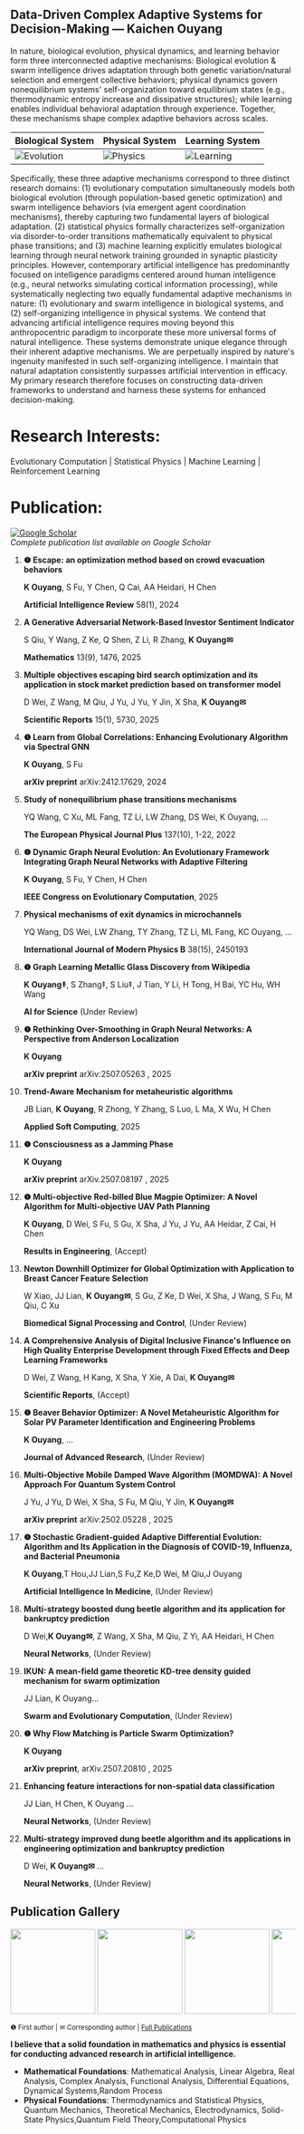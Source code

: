 ## Data-Driven Complex Adaptive Systems for Decision-Making — Kaichen Ouyang

In nature, biological evolution, physical dynamics, and learning behavior form three interconnected adaptive mechanisms: Biological evolution & swarm intelligence drives adaptation through both genetic variation/natural selection and emergent collective behaviors; physical dynamics govern nonequilibrium systems' self-organization toward equilibrium states (e.g., thermodynamic entropy increase and dissipative structures); while learning enables individual behavioral adaptation through experience. Together, these mechanisms shape complex adaptive behaviors across scales.

| Biological System | Physical System | Learning System |
|-----------|---------|----------|
| ![Evolution](https://github.com/user-attachments/assets/cf8114fc-b939-43f9-a3c8-c1042b3c5843) | ![Physics](https://github.com/user-attachments/assets/c1b6f206-1bad-4a5f-b927-ee69c29a3e41) | ![Learning](https://github.com/user-attachments/assets/66ac966a-cfd4-4b86-a0e1-dd90544e3a30) |

Specifically, these three adaptive mechanisms correspond to three distinct research domains: (1) evolutionary computation simultaneously models both biological evolution (through population-based genetic optimization) and swarm intelligence behaviors (via emergent agent coordination mechanisms), thereby capturing two fundamental layers of biological adaptation. (2) statistical physics formally characterizes self-organization via disorder-to-order transitions mathematically equivalent to physical phase transitions; and (3) machine learning explicitly emulates biological learning through neural network training grounded in synaptic plasticity principles. However, contemporary artificial intelligence has predominantly focused on intelligence paradigms centered around human intelligence (e.g., neural networks simulating cortical information processing), while systematically neglecting two equally fundamental adaptive mechanisms in nature: (1) evolutionary and swarm intelligence in biological systems, and (2) self-organizing intelligence in physical systems. We contend that advancing artificial intelligence requires moving beyond this anthropocentric paradigm to incorporate these more universal forms of natural intelligence. These systems demonstrate unique elegance through their inherent adaptive mechanisms. We are perpetually inspired by nature's ingenuity manifested in such self-organizing intelligence. I maintain that natural adaptation consistently surpasses artificial intervention in efficacy. My primary research therefore focuses on constructing data-driven frameworks to understand and harness these systems for enhanced decision-making.

# Research Interests: 
Evolutionary Computation | Statistical Physics | Machine Learning | Reinforcement Learning

# Publication:

[![Google Scholar](https://img.shields.io/badge/Google_Scholar-Profile-blue?style=flat&logo=google-scholar)](https://scholar.google.com/citations?user=mbXU6jIAAAAJ&hl=en)  
*Complete publication list available on Google Scholar*

1.  **❶ Escape: an optimization method based on crowd evacuation behaviors**
 
    **K Ouyang**, S Fu, Y Chen, Q Cai, AA Heidari, H Chen
    
    **Artificial Intelligence Review** 58(1), 2024  

2.  **A Generative Adversarial Network-Based Investor Sentiment Indicator**
 
    S Qiu, Y Wang, Z Ke, Q Shen, Z Li, R Zhang, **K Ouyang✉**
    
    **Mathematics** 13(9), 1476, 2025  

3.  **Multiple objectives escaping bird search optimization and its application in stock market prediction based on transformer model**

    D Wei, Z Wang, M Qiu, J Yu, J Yu, Y Jin, X Sha, **K Ouyang✉**
    
    **Scientific Reports** 15(1), 5730, 2025  

4.  **❶ Learn from Global Correlations: Enhancing Evolutionary Algorithm via Spectral GNN**

    **K Ouyang**, S Fu
    
    **arXiv preprint** arXiv:2412.17629, 2024  

5.  **Study of nonequilibrium phase transitions mechanisms**

    YQ Wang, C Xu, ML Fang, TZ Li, LW Zhang, DS Wei, K Ouyang, ...
    
    **The European Physical Journal Plus** 137(10), 1-22, 2022  

6.  **❶ Dynamic Graph Neural Evolution: An Evolutionary Framework Integrating Graph Neural Networks with Adaptive Filtering**
  
    **K Ouyang**, S Fu, Y Chen, H Chen
     
    **IEEE Congress on Evolutionary Computation**, 2025  

7.  **Physical mechanisms of exit dynamics in microchannels**

    YQ Wang, DS Wei, LW Zhang, TY Zhang, TZ Li, ML Fang, KC Ouyang, ...

    **International Journal of Modern Physics B** 38(15), 2450193  

8.  **❶ Graph Learning Metallic Glass Discovery from Wikipedia**
 
    **K Ouyang‡**, S Zhang‡, S Liu‡, J Tian, Y Li, H Tong, H Bai, YC Hu, WH Wang
     
    **AI for Science** (Under Review)
    
9.  **❶ Rethinking Over-Smoothing in Graph Neural Networks: A Perspective from Anderson Localization**

    **K Ouyang**
     
    **arXiv preprint** arXiv:2507.05263 , 2025

10. **Trend-Aware Mechanism for metaheuristic algorithms**
 
    JB Lian, **K Ouyang**, R Zhong, Y Zhang, S Luo, L Ma, X Wu, H Chen
    
    **Applied Soft Computing**, 2025

11. **❶ Consciousness as a Jamming Phase**

    **K Ouyang**
    
    **arXiv preprint** arXiv.2507.08197 , 2025

12. **❶ Multi-objective Red-billed Blue Magpie Optimizer: A Novel Algorithm for Multi-objective UAV Path Planning**

    **K Ouyang**, D Wei, S Fu, S Gu, X Sha, J Yu, J Yu, AA Heidar, Z Cai, H Chen

    **Results in Engineering**, (Accept)

13. **Newton Downhill Optimizer for Global Optimization with Application to Breast Cancer Feature Selection**
 
    W Xiao, JJ Lian, **K Ouyang✉**, S Gu, Z Ke, D Wei, X Sha, J Wang, S Fu, M Qiu, C Xu

    **Biomedical Signal Processing and Control**, (Under Review)

14. **A Comprehensive Analysis of Digital Inclusive Finance's Influence on High Quality Enterprise Development through Fixed Effects and Deep Learning Frameworks**

    D Wei, Z Wang, H Kang, X Sha, Y Xie, A Dai, **K Ouyang✉**

    **Scientific Reports**, (Accept)

15. **❶ Beaver Behavior Optimizer: A Novel Metaheuristic Algorithm for Solar PV Parameter Identification and Engineering Problems**

    **K Ouyang**, ...

    **Journal of Advanced Research**, (Under Review)

16. **Multi-Objective Mobile Damped Wave Algorithm (MOMDWA): A Novel Approach For Quantum System Control**

    J Yu, J Yu, D Wei, X Sha, S Fu, M Qiu, Y Jin, **K Ouyang✉**

    **arXiv preprint** arXiv:2502.05228 , 2025

17. **❶ Stochastic Gradient-guided Adaptive Differential Evolution: Algorithm and Its Application in the Diagnosis of COVID-19, Influenza, and Bacterial Pneumonia**

    **K Ouyang**,T Hou,JJ Lian,S Fu,Z Ke,D Wei, M Qiu,J Ouyang

    **Artificial Intelligence In Medicine**, (Under Review)

18. **Multi-strategy boosted dung beetle algorithm and its application for bankruptcy prediction**

     D Wei,**K Ouyang✉**, Z Wang, X Sha, M Qiu, Z Yi, AA Heidari, H Chen

     **Neural Networks**, (Under Review)

19. **IKUN: A mean-field game theoretic KD-tree density guided mechanism for swarm optimization**

    JJ Lian, K Ouyang...

    **Swarm and Evolutionary Computation**, (Under Review)

20. **❶ Why Flow Matching is Particle Swarm Optimization?**

     **K Ouyang** 

     **arXiv preprint**, arXiv.2507.20810 , 2025

21. **Enhancing feature interactions for non-spatial data classification**

    JJ Lian, H Chen, K Ouyang ...

    **Neural Networks**, (Under Review)

22. **Multi-strategy improved dung beetle algorithm and its applications in engineering optimization and bankruptcy prediction**

     D Wei, **K Ouyang✉** ...

     **Neural Networks**, (Under Review)
 
## Publication Gallery
<div style="overflow-x: auto; white-space: nowrap;">
  <img src="https://github.com/user-attachments/assets/fed7b6c1-7806-471b-a591-863fa509f867" height="150" style="display: inline-block;">
  <img src="https://github.com/user-attachments/assets/bee2d407-d06e-4ad3-b38a-77ee1c5ad230" height="150" style="display: inline-block;">
  <img src="https://github.com/user-attachments/assets/e8af1c48-fc8a-47c5-8a80-917906c88dce" height="150" style="display: inline-block;">
  <img src="https://github.com/user-attachments/assets/88ef3402-cc5a-423b-928a-fe24f915fa43" height="150" style="display: inline-block;">
  <img src="https://github.com/user-attachments/assets/aacc46e4-b6ba-4c67-9dda-45c74ed895e5" height="150" style="display: inline-block;">
  <img src="https://github.com/user-attachments/assets/791127fe-84c6-4935-8e63-4f3bc4eb76c3" height="150" style="display: inline-block;">
  <img src="https://github.com/user-attachments/assets/14f71135-bc34-4d5e-8640-7a80938634b0" height="150" style="display: inline-block;">
  <img src="https://github.com/user-attachments/assets/cbce6541-e06c-4435-8549-3e03ade74ddf" height="150" style="display: inline-block;">
  <img src="https://github.com/user-attachments/assets/13cf97f6-516d-486b-b104-42d8e4f0f049" height="150" style="display: inline-block;">
  <img src="https://github.com/user-attachments/assets/e9269a3f-9f15-48cb-a68b-020ad4b94223" height="150" style="display: inline-block;">
  <img src="https://github.com/user-attachments/assets/80a07dc0-fc68-4338-8960-2216113894f7" height="150" style="display: inline-block;">
  <img src="https://github.com/user-attachments/assets/2c1709a2-0379-4817-9188-a1996a3bc3e9" height="150" style="display: inline-block;">
  <img src="https://github.com/user-attachments/assets/b07cd49c-4374-41cd-85ce-63b880ef0f4a" height="150" style="display: inline-block;">
  <img src="https://github.com/user-attachments/assets/99ba3ef1-d28a-4b56-acdb-4dc16bb24d00" height="150" style="display: inline-block;">
</div>

<sub>❶ First author | ✉ Corresponding author | [Full Publications](https://scholar.google.com/citations?user=mbXU6jIAAAAJ&hl=en)</sub>

**I believe that a solid foundation in mathematics and physics is essential for conducting advanced research in artificial intelligence.**

- **Mathematical Foundations**: Mathematical Analysis, Linear Algebra, Real Analysis, Complex Analysis, Functional Analysis, Differential Equations, Dynamical Systems,Random Process  
- **Physical Foundations**: Thermodynamics and Statistical Physics, Quantum Mechanics, Theoretical Mechanics, Electrodynamics, Solid-State Physics,Quantum Field Theory,Computational Physics
